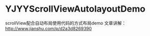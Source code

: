 # YJYYScrollViewAutolayoutDemo
scrollView配合自动布局使用代码的方式布局demo
文章讲解：http://www.jianshu.com/p/d2a3d8269390
